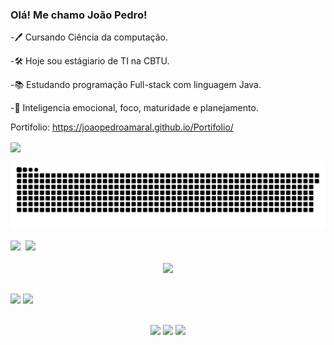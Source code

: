 ### Olá! Me chamo João Pedro!

-🖊 Cursando Ciência da computação.

-🛠 Hoje sou estágiario de TI na CBTU.

-📚 Estudando programação Full-stack com linguagem Java.

-🧠 Inteligencia emocional, foco, maturidade e planejamento.

Portifolio: https://joaopedroamaral.github.io/Portifolio/

<img align="center" src="https://profile-counter.glitch.me/{JoaoPedroAmaral}/count.svg" />

![snake animation](https://raw.githubusercontent.com/cassimahmedattia/cassimahmedattia/output/snake.svg)


  <kbd align="center">
   <img src="https://github-readme-streak-stats-five-lac.vercel.app?user=JoaoPedroAmaral&theme=merko&card_width=1000&background=161b22&stroke=393f48&border=161b22&exclude_days=Sun%2CSat"/>
   <img src="https://github-readme-stats.vercel.app/api/top-langs/?username=JoaoPedroAmaral&layout=donut&bg_color=161b22&border_color=393f48&theme=merko&langs_count=5"/>
  </kbd>
    
<div style="display: inline_block" align="center"><br>
      <img src="https://skillicons.dev/icons?i=java,css,html,js,py,spring,wordpress,typescript,nodejs,angular&perline=4" />
</div>
  
##  
  
<div> 
  <a href = "mailto:joaopedro251900@gmail.com"><img src="https://img.shields.io/badge/-Gmail-%23333?style=for-the-badge&logo=gmail&logoColor=white" target="_blank"></a>
  <a href="https://www.linkedin.com/in/joao-pedro-amaral-rosa-8a36b61a2/" target="_blank"><img src="https://img.shields.io/badge/-LinkedIn-%230077B5?style=for-the-badge&logo=linkedin&logoColor=white" target="_blank"></a> 
  <br>
  <br>
 <p align='center'>
    <a href="https://dev.mysql.com/downloads/">
   <img src="https://skillicons.dev/icons?i=mysql"/></a>
   <a href="https://www.eclipse.org/downloads/"/>
    <img src="https://skillicons.dev/icons?i=eclipse"/></a>
   <a href="https://code.visualstudio.com/download"/>
    <img src="https://skillicons.dev/icons?i=vscode"/></a>

</p>
</div>
